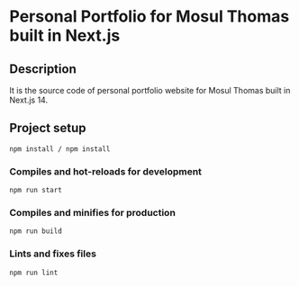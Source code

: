 # Personal Portfolio for Mosul Thomas built in Next.js

## Description

It is the source code of personal portfolio website for Mosul Thomas built in Next.js 14.

## Project setup

```
npm install / npm install
```

### Compiles and hot-reloads for development

```
npm run start
```

### Compiles and minifies for production

```
npm run build
```

### Lints and fixes files

```
npm run lint
```
